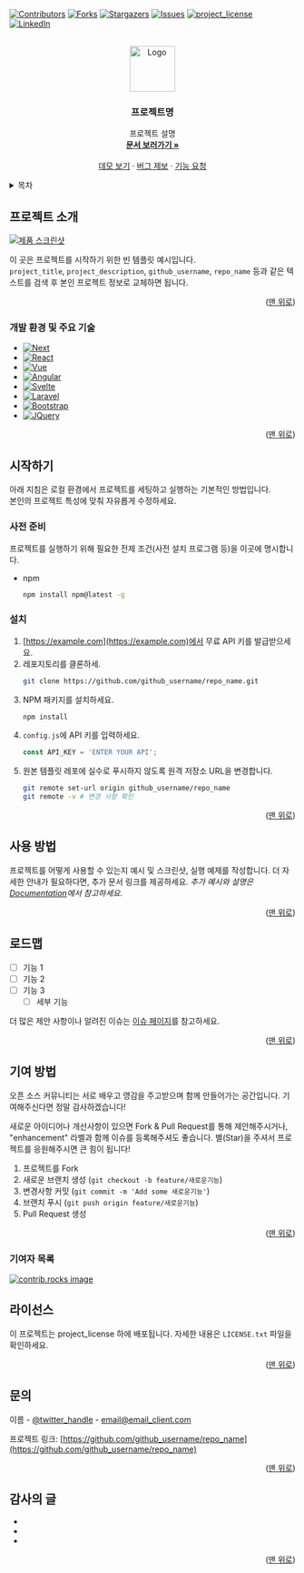<a id="readme-top"></a>

<!-- 프로젝트 뱃지 -->
<!--
  아래의 [ ] 안에 들어가는 내용은 '참조 링크' 스타일로 작성되어 있습니다.
  README 하단부에 각 링크(variables)들이 정의되어 있으니, 필요에 맞게 수정해주세요.
-->
[![Contributors][contributors-shield]][contributors-url]
[![Forks][forks-shield]][forks-url]
[![Stargazers][stars-shield]][stars-url]
[![Issues][issues-shield]][issues-url]
[![project_license][license-shield]][license-url]
[![LinkedIn][linkedin-shield]][linkedin-url]



<!-- 프로젝트 로고/배너 이미지 -->
<br />
<div align="center">
  <a href="https://github.com/github_username/repo_name">
    <img src="images/logo.png" alt="Logo" width="80" height="80">
  </a>

  <h3 align="center">프로젝트명</h3>

  <p align="center">
    프로젝트 설명
    <br />
    <a href="https://github.com/github_username/repo_name"><strong>문서 보러가기 »</strong></a>
    <br />
    <br />
    <a href="https://github.com/github_username/repo_name">데모 보기</a>
    ·
    <a href="https://github.com/github_username/repo_name/issues/new?labels=bug">버그 제보</a>
    ·
    <a href="https://github.com/github_username/repo_name/issues/new?labels=enhancement">기능 요청</a>
  </p>
</div>

<!-- 목차 -->
<details>
  <summary>목차</summary>
  <ol>
    <li><a href="#프로젝트-소개">프로젝트 소개</a></li>
    <li><a href="#개발-환경-및-주요-기술">개발 환경 및 주요 기술</a></li>
    <li>
      <a href="#시작하기">시작하기</a>
      <ul>
        <li><a href="#사전-준비">사전 준비</a></li>
        <li><a href="#설치">설치 방법</a></li>
      </ul>
    </li>
    <li><a href="#사용-방법">사용 방법</a></li>
    <li><a href="#로드맵">로드맵</a></li>
    <li><a href="#기여-방법">기여 방법</a></li>
    <li><a href="#라이선스">라이선스</a></li>
    <li><a href="#문의">문의</a></li>
    <li><a href="#감사의-글">감사의 글</a></li>
  </ol>
</details>


## 프로젝트 소개

[![제품 스크린샷][product-screenshot]](https://example.com)

이 곳은 프로젝트를 시작하기 위한 빈 템플릿 예시입니다.  
`project_title`, `project_description`, `github_username`, `repo_name` 등과 같은 텍스트를 검색 후 본인 프로젝트 정보로 교체하면 됩니다.

<p align="right">(<a href="#readme-top">맨 위로</a>)</p>



### 개발 환경 및 주요 기술

* [![Next][Next.js]][Next-url]
* [![React][React.js]][React-url]
* [![Vue][Vue.js]][Vue-url]
* [![Angular][Angular.io]][Angular-url]
* [![Svelte][Svelte.dev]][Svelte-url]
* [![Laravel][Laravel.com]][Laravel-url]
* [![Bootstrap][Bootstrap.com]][Bootstrap-url]
* [![JQuery][JQuery.com]][JQuery-url]

<p align="right">(<a href="#readme-top">맨 위로</a>)</p>



## 시작하기

아래 지침은 로컬 환경에서 프로젝트를 세팅하고 실행하는 기본적인 방법입니다.  
본인의 프로젝트 특성에 맞춰 자유롭게 수정하세요.

### 사전 준비

프로젝트를 실행하기 위해 필요한 전제 조건(사전 설치 프로그램 등)을 이곳에 명시합니다.
* npm
  ```sh
  npm install npm@latest -g
  ```

### 설치

1. [https://example.com](https://example.com)에서 무료 API 키를 발급받으세요.
2. 레포지토리를 클론하세.
   ```sh
   git clone https://github.com/github_username/repo_name.git
   ```
3. NPM 패키지를 설치하세요.
   ```sh
   npm install
   ```
4. `config.js`에 API 키를 입력하세요.
   ```js
   const API_KEY = 'ENTER YOUR API';
   ```
5. 원본 템플릿 레포에 실수로 푸시하지 않도록 원격 저장소 URL을 변경합니다.
   ```sh
   git remote set-url origin github_username/repo_name
   git remote -v # 변경 사항 확인
   ```

<p align="right">(<a href="#readme-top">맨 위로</a>)</p>



## 사용 방법

프로젝트를 어떻게 사용할 수 있는지 예시 및 스크린샷, 실행 예제를 작성합니다.
더 자세한 안내가 필요하다면, 추가 문서 링크를 제공하세요.
_추가 예시와 설명은 [Documentation](https://example.com)에서 참고하세요._

<p align="right">(<a href="#readme-top">맨 위로</a>)</p>



## 로드맵

- [ ] 기능 1
- [ ] 기능 2
- [ ] 기능 3
    - [ ] 세부 기능

더 많은 제안 사항이나 알려진 이슈는 [이슈 페이지](https://github.com/github_username/repo_name/issues)를 참고하세요. 

<p align="right">(<a href="#readme-top">맨 위로</a>)</p>



## 기여 방법

오픈 소스 커뮤니티는 서로 배우고 영감을 주고받으며 함께 만들어가는 공간입니다.
기여해주신다면 정말 감사하겠습니다!

새로운 아이디어나 개선사항이 있으면 Fork & Pull Request를 통해 제안해주시거나,
"enhancement" 라벨과 함께 이슈를 등록해주셔도 좋습니다.
별(Star)을 주셔서 프로젝트를 응원해주시면 큰 힘이 됩니다!

1. 프로젝트를 Fork
2. 새로운 브랜치 생성 (`git checkout -b feature/새로운기능`)
3. 변경사항 커밋 (`git commit -m 'Add some 새로운기능'`)
4. 브랜치 푸시 (`git push origin feature/새로운기능`)
5. Pull Request 생성

<p align="right">(<a href="#readme-top">맨 위로</a>)</p>

### 기여자 목록

<a href="https://github.com/github_username/repo_name/graphs/contributors">
  <img src="https://contrib.rocks/image?repo=github_username/repo_name" alt="contrib.rocks image" />
</a>



## 라이선스

이 프로젝트는 project_license 하에 배포됩니다. 자세한 내용은 `LICENSE.txt` 파일을 확인하세요.

<p align="right">(<a href="#readme-top">맨 위로</a>)</p>



## 문의

이름 - [@twitter_handle](https://twitter.com/twitter_handle) - email@email_client.com

프로젝트 링크: [https://github.com/github_username/repo_name](https://github.com/github_username/repo_name)

<p align="right">(<a href="#readme-top">맨 위로</a>)</p>



## 감사의 글

* []()
* []()
* []()

<p align="right">(<a href="#readme-top">맨 위로</a>)</p>



<!-- MARKDOWN LINKS & IMAGES -->
<!-- https://www.markdownguide.org/basic-syntax/#reference-style-links -->
[contributors-shield]: https://img.shields.io/github/contributors/github_username/repo_name.svg?style=for-the-badge
[contributors-url]: https://github.com/github_username/repo_name/graphs/contributors
[forks-shield]: https://img.shields.io/github/forks/github_username/repo_name.svg?style=for-the-badge
[forks-url]: https://github.com/github_username/repo_name/network/members
[stars-shield]: https://img.shields.io/github/stars/github_username/repo_name.svg?style=for-the-badge
[stars-url]: https://github.com/github_username/repo_name/stargazers
[issues-shield]: https://img.shields.io/github/issues/github_username/repo_name.svg?style=for-the-badge
[issues-url]: https://github.com/github_username/repo_name/issues
[license-shield]: https://img.shields.io/github/license/github_username/repo_name.svg?style=for-the-badge
[license-url]: https://github.com/github_username/repo_name/blob/master/LICENSE.txt
[linkedin-shield]: https://img.shields.io/badge/-LinkedIn-black.svg?style=for-the-badge&logo=linkedin&colorB=555
[linkedin-url]: https://linkedin.com/in/linkedin_username

[product-screenshot]: images/screenshot.png

[Java]: https://img.shields.io/badge/Java-007396?style=for-the-badge&logo=java&logoColor=white
[Java-url]: https://www.java.com/
[Spring]: https://img.shields.io/badge/Spring-6DB33F?style=for-the-badge&logo=spring&logoColor=#white
[Spring-url]: https://spring.io/

[Next.js]: https://img.shields.io/badge/next.js-000000?style=for-the-badge&logo=nextdotjs&logoColor=white
[Next-url]: https://nextjs.org/
[React.js]: https://img.shields.io/badge/React-20232A?style=for-the-badge&logo=react&logoColor=61DAFB
[React-url]: https://reactjs.org/
[Vue.js]: https://img.shields.io/badge/Vue.js-35495E?style=for-the-badge&logo=vuedotjs&logoColor=4FC08D
[Vue-url]: https://vuejs.org/
[Angular.io]: https://img.shields.io/badge/Angular-DD0031?style=for-the-badge&logo=angular&logoColor=white
[Angular-url]: https://angular.io/
[Svelte.dev]: https://img.shields.io/badge/Svelte-4A4A55?style=for-the-badge&logo=svelte&logoColor=FF3E00
[Svelte-url]: https://svelte.dev/
[Laravel.com]: https://img.shields.io/badge/Laravel-FF2D20?style=for-the-badge&logo=laravel&logoColor=white
[Laravel-url]: https://laravel.com
[Bootstrap.com]: https://img.shields.io/badge/Bootstrap-563D7C?style=for-the-badge&logo=bootstrap&logoColor=white
[Bootstrap-url]: https://getbootstrap.com
[JQuery.com]: https://img.shields.io/badge/jQuery-0769AD?style=for-the-badge&logo=jquery&logoColor=white
[JQuery-url]: https://jquery.com 
